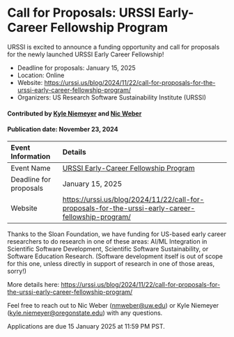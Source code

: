 # Call for Proposals: URSSI Early-Career Fellowship Program

<!-- deck text start --> 
URSSI is excited to announce a funding opportunity and call for proposals for the newly launched URSSI Early Career Fellowship!
<!-- deck text ends -->

- Deadline for proposals: January 15, 2025
- Location: Online
- Website: https://urssi.us/blog/2024/11/22/call-for-proposals-for-the-urssi-early-career-fellowship-program/
- Organizers: US Research Software Sustainability Institute (URSSI)

#### Contributed by [Kyle Niemeyer](https://github.com/kyleniemeyer) and [Nic Weber](https://github.com/nniiicc)

#### Publication date: November 23, 2024

Event Information | Details
:--- | :---			   
Event Name | [URSSI Early-Career Fellowship Program](https://urssi.us/blog/2024/11/22/call-for-proposals-for-the-urssi-early-career-fellowship-program/)
Deadline for proposals | January 15, 2025
Website | https://urssi.us/blog/2024/11/22/call-for-proposals-for-the-urssi-early-career-fellowship-program/

Thanks to the Sloan Foundation, we have funding for US-based early career researchers to do research in one of these areas: AI/ML Integration in Scientific Software Development, Scientific Software Sustainability, or Software Education Research. (Software development itself is out of scope for this one, unless directly in support of research in one of those areas, sorry!)

More details here: https://urssi.us/blog/2024/11/22/call-for-proposals-for-the-urssi-early-career-fellowship-program/ 

Feel free to reach out to Nic Weber (nmweber@uw.edu) or Kyle Niemeyer (kyle.niemeyer@oregonstate.edu) with any questions.

Applications are due 15 January 2025 at 11:59 PM PST.

<!---
Publish: yes
Topics: funding sources and programs
--->
